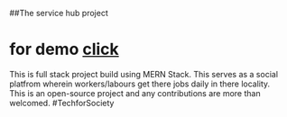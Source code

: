 ##The service hub project
# for demo [click](http://13.50.240.179:6565/) 
This is full stack project build using MERN Stack. This serves as a social platfrom wherein workers/labours get there jobs daily in there locality.  
This is an open-source project and any contributions are more than welcomed. #TechforSociety
